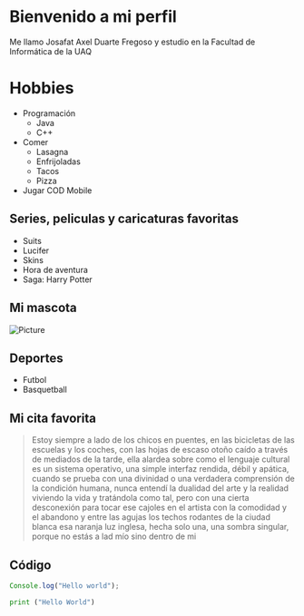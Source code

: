 # Bienvenido a mi perfil 

Me llamo Josafat Axel Duarte Fregoso y estudio en la Facultad de Informática de la UAQ

# Hobbies
- Programación 
    - Java
    - C++
- Comer 
    - Lasagna
    - Enfrijoladas
    - Tacos
    - Pizza 
- Jugar COD Mobile

## Series, peliculas y caricaturas favoritas
- Suits
- Lucifer
- Skins
- Hora de aventura
- Saga: Harry Potter

## Mi mascota
![Picture](MASCOTA.jpg)

## Deportes
- Futbol
- Basquetball

## Mi cita favorita
> Estoy siempre a lado de los chicos en puentes, en las bicicletas de las escuelas y los coches, con las hojas de escaso otoño caído a través de mediados de la tarde, ella alardea sobre como el lenguaje cultural es un sistema operativo, una simple interfaz rendida, débil y apática, cuando se prueba con una divinidad o una verdadera comprensión de la condición humana, nunca entendí la dualidad del arte y la realidad viviendo la vida y tratándola como tal, pero con una cierta desconexión para tocar ese cajoles en el artista con la comodidad y el abandono y entre las agujas los techos rodantes de la ciudad blanca esa naranja luz inglesa, hecha solo una, una sombra singular, porque no estás a lad mío sino dentro de mi
## Código

````javascript
Console.log("Hello world");
````

````python
print ("Hello World")
````


